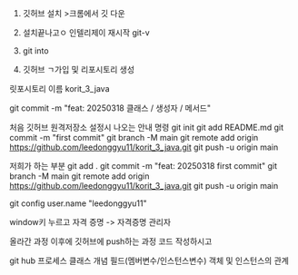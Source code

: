 





1. 깃허브 설치 >크롬에서 깃 다운
2. 설치끝나고ㅇ 인텔리제이 재시작
git-v

3. git into
4. 깃허브 ㄱ가입 및 리포시토리 생성

릿포시토리 이름
korit_3_java








git commit -m "feat: 20250318 클래스 / 생성자 / 메서드"


처음 깃허브 원격저장소 설정시  나오는 안내 명령
git init
git add README.md
git commit -m "first commit"
git branch -M main
git remote add origin https://github.com/leedonggyu11/korit_3_java.git
git push -u origin main

저희가 하는 부분
git add . 
git commit -m "feat: 20250318 first commit"
git branch -M main
git remote add origin https://github.com/leedonggyu11/korit_3_java.git
git push -u origin main

git config user.name "leedonggyu11"

window키 누르고 자격 증명 -> 자격증명 관리자

올라간 과정 이후에 깃허브에 push하는 과정
코드 작성하시고

git hub 프로세스
클래스 개념
필드(멤버변수/인스턴스변수)
객체 및 인스턴스의 관계
